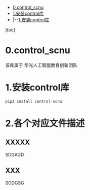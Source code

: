 * [0.control_scnu](#0.control_scnu)
* [1.安装control库](#1.安装control库)
* |--[1.安装control库](#1.安装control库)

[toc]
# 0.control_scnu
该库属于 华光人工智能教育创新团队

# 1.安装control库
```python
pip3 install control-scnu
```

# 2.各个对应文件描述
## XXXXX
SDGAGD
## XXX
SGDGSG
